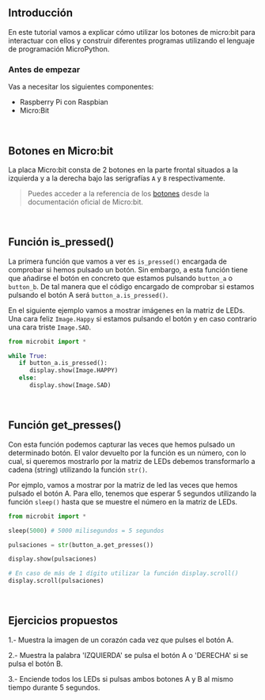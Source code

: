 ## Introducción

En este tutorial vamos a explicar cómo utilizar los botones de micro:bit para interactuar con ellos y construir diferentes programas utilizando el lenguaje de programación MicroPython.

### Antes de empezar

Vas a necesitar los siguientes componentes:

- Raspberry Pi con Raspbian
- Micro:Bit



<br />



## Botones en Micro:bit

La placa Micro:bit consta de 2 botones en la parte frontal situados a la izquierda y a la derecha bajo las serigrafías `A` y `B` respectivamente.

> Puedes acceder a la referencia de los <a target="_blank" href="https://microbit-micropython.readthedocs.io/en/latest/tutorials/buttons.html">botones</a> desde la documentación oficial de Micro:bit.



<br />



## Función is_pressed()

La primera función que vamos a ver es `is_pressed()` encargada de comprobar si hemos pulsado un botón. Sin embargo, a esta función tiene que añadirse el botón en concreto que estamos pulsando `button_a` o `button_b`. De tal manera que el código encargado de comprobar si estamos pulsando el botón A será `button_a.is_pressed()`.

En el siguiente ejemplo vamos a mostrar imágenes en la matriz de LEDs. Una cara feliz `Image.Happy` si estamos pulsando el botón y en caso contrario una cara triste `Image.SAD`.

```python
from microbit import *

while True:
   if button_a.is_pressed():
      display.show(Image.HAPPY)
   else:
      display.show(Image.SAD)
```



<br />



## Función get_presses()

Con esta función podemos capturar las veces que hemos pulsado un determinado botón. El valor devuelto por la función es un número, con lo cual, si queremos mostrarlo por la matriz de LEDs debemos transformarlo a cadena (string) utilizando la función `str()`.

Por ejmplo, vamos a mostrar por la matriz de led las veces que hemos pulsado el botón A. Para ello, tenemos que esperar 5 segundos utilizando la función `sleep()` hasta que se muestre el número en la matriz de LEDs.

```python
from microbit import *

sleep(5000) # 5000 milisegundos = 5 segundos

pulsaciones = str(button_a.get_presses())

display.show(pulsaciones)

# En caso de más de 1 dígito utilizar la función display.scroll()
display.scroll(pulsaciones)
```



<br />



## Ejercicios propuestos

1.- Muestra la imagen de un corazón cada vez que pulses el botón A.

2.- Muestra la palabra 'IZQUIERDA' se pulsa el botón A o 'DERECHA' si se pulsa el botón B.

3.- Enciende todos los LEDs si pulsas ambos botones A y B al mismo tiempo durante 5 segundos.

